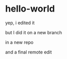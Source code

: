 # hello-world

yep, i edited it

but I did it on a new branch

in a new repo

and a final remote edit
